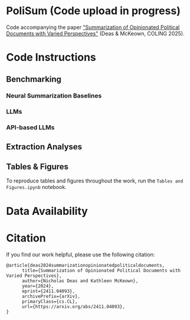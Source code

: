 # PoliSum (Code upload in progress)
Code accompanying the paper ["Summarization of Opinionated Political Documents with Varied Perspectives"](https://arxiv.org/abs/2411.04093) (Deas & McKeown, COLING 2025).

# Code Instructions

## Benchmarking

### Neural Summarization Baselines

### LLMs

### API-based LLMs

## Extraction Analyses

## Tables & Figures

To reproduce tables and figures throughout the work, run the `Tables and Figures.ipynb` notebook.

# Data Availability

# Citation
If you find our work helpful, please use the following citation:
```
@article{deas2024summarizationopinionatedpoliticaldocuments,
      title={Summarization of Opinionated Political Documents with Varied Perspectives}, 
      author={Nicholas Deas and Kathleen McKeown},
      year={2024},
      eprint={2411.04093},
      archivePrefix={arXiv},
      primaryClass={cs.CL},
      url={https://arxiv.org/abs/2411.04093}, 
}
```
